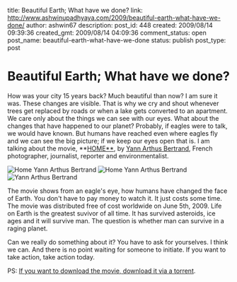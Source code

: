 title: Beautiful Earth; What have we done?
link: http://www.ashwinupadhyaya.com/2009/beautiful-earth-what-have-we-done/
author: ashwin67
description: 
post_id: 448
created: 2009/08/14 09:39:36
created_gmt: 2009/08/14 04:09:36
comment_status: open
post_name: beautiful-earth-what-have-we-done
status: publish
post_type: post

# Beautiful Earth; What have we done?

How was your city 15 years back? Much beautiful than now? I am sure it was. These changes are visible. That is why we cry and shout whenever trees get replaced by roads or when a lake gets converted to an apartment.  We care only about the things we can see with our eyes. What about the changes that have happened to our planet? Probably, if eagles were to talk, we would have known. But humans have reached even where eagles fly and we can see the big picture; if we keep our eyes open that is. I am talking about the movie, **[HOME**](http://www.youtube.com/homeproject), by [Yann Arthus Bertrand](http://en.wikipedia.org/wiki/Yann_Arthus-Bertrand), French photographer, journalist, reporter and environmentalist.

![Home Yann Arthus Bertrand](http://lh6.ggpht.com/_TuZ4YYywUxo/SoTh4i7HyGI/AAAAAAAABas/4XGhX78eHRY/s288/home-fumes.jpg) ![Home Yann Arthus Bertrand](http://lh4.ggpht.com/_TuZ4YYywUxo/SoTh494ER1I/AAAAAAAABaw/7g9891DVEeU/s288/heart-yann-arthus-bertrand.jpg) ![Yann Arthus Bertrand](http://lh4.ggpht.com/_TuZ4YYywUxo/SoTh4ukd5YI/AAAAAAAABao/QJwt-_XNMHk/s288/home-film.jpg)

The movie shows from an eagle's eye, how humans have changed the face of Earth. You don't have to pay money to watch it. It just costs some time. The movie was distributed free of cost worldwide on June 5th, 2009. Life on Earth is the greatest suvivor of all time. It has survived asteroids, ice ages and it will survive man. The question is whether man can survive in a raging planet.

Can we really do something about it? You have to ask for yourselves. I think we can. And there is no point waiting for someone to initiate. If you want to take action, take action today.

PS: [If you want to download the movie, download it via a torrent](http://www.google.com/search?hl=en&q=home+yann+arthus+bertrand+torrent&sourceid=navclient-ff&rlz=1B3GGGL_enIN312IN313&ie=UTF-8).